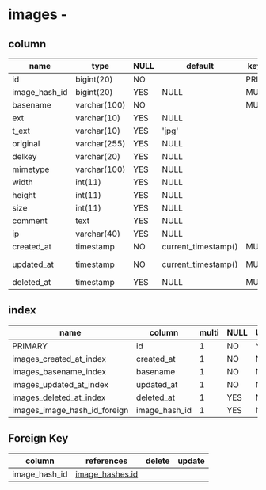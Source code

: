 

	
# images - 
## column
name|type|NULL|default|key|comment|Extra
----|----|----|----|----|---|---|
id|bigint(20)|NO||PRI||auto_increment|
image_hash_id|bigint(20)|YES|NULL|MUL|image_hash.id||
basename|varchar(100)|NO||MUL|||
ext|varchar(10)|YES|NULL||||
t_ext|varchar(10)|YES|'jpg'||||
original|varchar(255)|YES|NULL||||
delkey|varchar(20)|YES|NULL||||
mimetype|varchar(100)|YES|NULL||||
width|int(11)|YES|NULL||||
height|int(11)|YES|NULL||||
size|int(11)|YES|NULL||||
comment|text|YES|NULL||||
ip|varchar(40)|YES|NULL||||
created_at|timestamp|NO|current_timestamp()|MUL|||
updated_at|timestamp|NO|current_timestamp()|MUL||on update current_timestamp()|
deleted_at|timestamp|YES|NULL|MUL|||

## index
name|column|multi|NULL|UNIQ
----|----|----|----|----
PRIMARY|id|1|NO|YES|
images_created_at_index|created_at|1|NO|NO|
images_basename_index|basename|1|NO|NO|
images_updated_at_index|updated_at|1|NO|NO|
images_deleted_at_index|deleted_at|1|YES|NO|
images_image_hash_id_foreign|image_hash_id|1|YES|NO|


## Foreign Key
column|references|delete|update
----|----|----|----
image_hash_id|[image_hashes.id](./image_hashes.md)||
